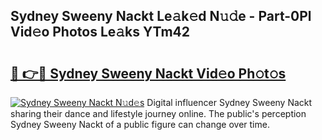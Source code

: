 ## Sydney Sweeny Nackt Le𝚊k𝚎d N𝚞𝚍e - Part-0Pl Vid𝚎o Photos Le𝚊ks YTm42

# <h2><a href="http://fb5wde.evod.top/?m=Sydney+Sweeny+Nackt">🔗 👉🔴 Sydney Sweeny Nackt Vid𝚎o Ph𝚘t𝚘s</a></h2>

[![Sydney Sweeny Nackt N𝚞d𝚎s](https://i.imgur.com/8V9OHl7.gif)](http://fb5wde.evod.top/?m=Sydney+Sweeny+Nackt)
Digital influencer Sydney Sweeny Nackt sharing their dance and lifestyle journey online. The public's perception Sydney Sweeny Nackt of a public figure can change over time. 

